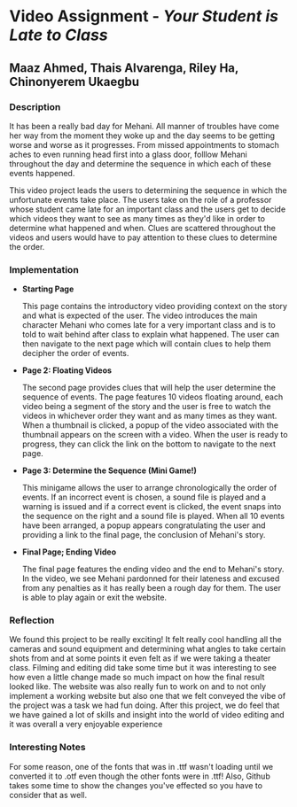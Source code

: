 # Video Assignment - *Your Student is Late to Class*

## Maaz Ahmed, Thais Alvarenga, Riley Ha, Chinonyerem Ukaegbu

### **Description**

It has been a really bad day for Mehani. All manner of troubles have come her way from the moment they woke up and the day seems to be getting worse and worse as it progresses. From missed appointments to stomach aches to even running head first into a glass door, folllow Mehani throughout the day and determine the sequence in which each of these events happened.

This video project leads the users to determining the sequence in which the unfortunate events take place. The users take on the role of a professor whose student came late for an important class and the users get to decide which videos they want to see as many times as they'd like in order to determine what happened and when. Clues are scattered throughout the videos and users would have to pay attention to these clues to determine the order.

### **Implementation**

+ **Starting Page**
  
  This page contains the introductory video providing context on the story and what is expected of the user. The video introduces the main character Mehani who comes late for a very important class and is to told to wait behind after class to explain what happened. The user can then navigate to the next page which will contain clues to help them decipher the order of events.

+ **Page 2: Floating Videos**
  
  The second page provides clues that will help the user determine the sequence of events. The page features 10 videos floating around, each video being a segment of the story and the user is free to watch the videos in whichever order they want and as many times as they want. When a thumbnail is clicked, a popup of the video associated with the thumbnail appears on the screen with a video. When the user is ready to progress, they can click the link on the bottom to navigate to the next page.
  

+ **Page 3: Determine the Sequence (Mini Game!)**
  
  This minigame allows the user to arrange chronologically the order of events. If an incorrect event is chosen, a sound file is played and a warning is issued and if a correct event is clicked, the event snaps into the sequence on the right and a sound file is played. When all 10 events have been arranged, a popup appears congratulating the user and providing a link to the final page, the conclusion of Mehani's story.
  
  
+ **Final Page; Ending Video**

  The final page features the ending video and the end to Mehani's story. In the video, we see Mehani pardonned for their lateness and excused from any penalties as it has really been a rough day for them. The user is able to play again or exit the website.



### **Reflection**

We found this project to be really exciting! It felt really cool handling all the cameras and sound equipment and determining what angles to take certain shots from and at some points it even felt as if we were taking a theater class. Filming and editing did take some time but it was interesting to see how even a little change made so much impact on how the final result looked like. The website was also really fun to work on and to not only implement a working website but also one that we felt conveyed the vibe of the project was a task we had fun doing. After this project, we do feel that we have gained a lot of skills and insight into the world of video editing and it was overall a very enjoyable experience


### **Interesting Notes**

For some reason, one of the fonts that was in .ttf wasn't loading until we converted it to .otf even though the other fonts were in .ttf! Also, Github takes some time to show the changes you've effected so you have to consider that as well.

